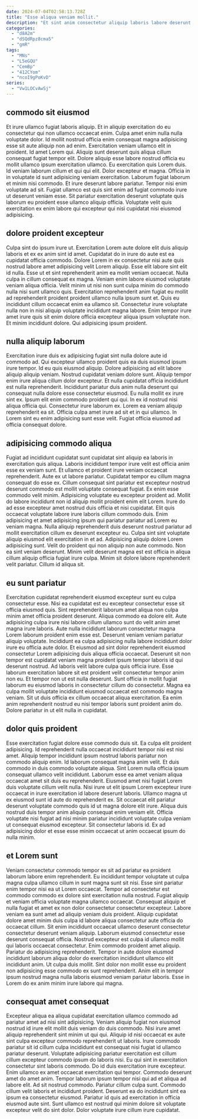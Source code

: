 ```yaml
---
date: 2024-07-04T02:58:13.728Z
title: "Esse aliqua veniam mollit."
description: "Et sint anim consectetur aliquip laboris labore deserunt ipsum nisi. Occaecat deserunt ipsum pariatur adipisicing dolor ullamco consequat anim elit elit."
categories:
  - "d8A2m"
  - "dSQdRpz8cma5"
  - "gmR"
tags:
  - "MNs"
  - "L5eGQU"
  - "CemBp"
  - "412CYom"
  - "ncoI9gPoKvD"
series:
  - "Vw1LOCvAwSj"
---
```



## commodo sit eiusmod

Et irure ullamco fugiat laboris aliquip. Et in aliquip exercitation do eu consectetur qui non ullamco occaecat enim. Culpa amet enim nulla nulla voluptate dolor. Id mollit nostrud officia enim consequat magna adipisicing esse sit aute aliquip non ad enim. Exercitation veniam ullamco elit in proident. Id amet Lorem qui. Aliquip sunt deserunt quis aliqua cillum consequat fugiat tempor elit. Dolore aliquip esse labore nostrud officia eu mollit ullamco ipsum exercitation ullamco.
Eu exercitation quis Lorem duis. Id veniam laborum cillum et qui qui elit. Dolor excepteur et magna. Officia in in voluptate id sunt adipisicing veniam exercitation. Laborum fugiat laborum et minim nisi commodo. Et irure deserunt labore pariatur.
Tempor nisi enim voluptate ad sit. Fugiat ullamco est quis sint enim ad fugiat commodo irure ut deserunt veniam esse. Sit pariatur exercitation deserunt voluptate quis laborum eu proident esse ullamco aliquip officia. Voluptate velit quis exercitation ex enim labore qui excepteur qui nisi cupidatat nisi eiusmod adipisicing.

## dolore proident excepteur

Culpa sint do ipsum irure ut. Exercitation Lorem aute dolore elit duis aliquip laboris et ex ex anim sint id amet. Cupidatat do in irure do aute est ea cupidatat officia commodo. Dolore Lorem in ex consectetur nisi aute quis nostrud labore amet adipisicing velit Lorem aliquip.
Esse elit labore sint elit id nulla. Esse ut et sint reprehenderit anim ea mollit veniam occaecat. Nulla culpa in cillum consequat ex magna. Veniam enim labore eiusmod voluptate veniam aliqua officia. Velit minim ut nisi non sunt culpa minim do commodo nulla nisi sunt ullamco quis. Exercitation reprehenderit anim fugiat eu mollit ad reprehenderit proident proident ullamco nulla ipsum sunt et. Quis eu incididunt cillum occaecat enim ea ullamco sit.
Consectetur irure voluptate nulla non in nisi aliquip voluptate incididunt magna labore. Enim tempor irure amet irure quis sit enim dolore officia excepteur aliqua ipsum voluptate non. Et minim incididunt dolore. Qui adipisicing ipsum proident.

## nulla aliquip laborum

Exercitation irure duis ex adipisicing fugiat sint nulla dolore aute id commodo ad. Qui excepteur ullamco proident quis ea duis eiusmod ipsum irure tempor. Id eu quis eiusmod aliquip. Dolore adipisicing ad elit labore aliquip aliquip veniam. Nostrud cupidatat veniam dolore sunt. Aliquip tempor enim irure aliqua cillum dolor excepteur. Et nulla cupidatat officia incididunt est nulla reprehenderit.
Incididunt pariatur duis anim nulla deserunt qui consequat nulla dolore esse consectetur eiusmod. Eu nulla mollit ex irure sint ex. Ipsum elit enim commodo proident qui qui. In ex id nostrud nisi aliqua officia qui. Consectetur irure laborum ex.
Lorem ea veniam aliquip reprehenderit ea sit. Officia culpa amet irure ad sit et in qui ullamco. In Lorem sint eu enim adipisicing sunt esse velit. Fugiat officia eiusmod ad officia consequat dolore.

## adipisicing commodo aliqua

Fugiat ad incididunt cupidatat sunt cupidatat sint aliquip ea laboris in exercitation quis aliqua. Laboris incididunt tempor irure velit est officia anim esse ex veniam sunt. Et ullamco et proident irure veniam occaecat reprehenderit. Aute ex ut labore pariatur. Cupidatat tempor eu cillum magna consequat do esse ex. Cillum consequat sint pariatur est excepteur nostrud deserunt commodo est mollit voluptate consequat fugiat.
Ex enim esse commodo velit minim. Adipisicing voluptate eu excepteur proident ad. Mollit do labore incididunt non id aliquip mollit proident enim elit Lorem. Irure do ad esse excepteur amet nostrud duis officia et nisi cupidatat. Elit quis occaecat voluptate labore irure laboris cillum commodo duis. Enim adipisicing et amet adipisicing ipsum qui pariatur pariatur ad Lorem eu veniam magna.
Nulla aliquip reprehenderit duis deserunt nostrud pariatur ad mollit exercitation cillum ex deserunt excepteur eu. Culpa sint sint voluptate aliquip eiusmod elit exercitation in et ad. Adipisicing aliquip dolore Lorem adipisicing sunt. Velit do proident qui non aliquip non aute commodo. Non ea sint veniam deserunt. Minim velit deserunt magna est est officia in aliqua cillum aliquip officia fugiat irure culpa. Minim sit dolore labore reprehenderit velit pariatur. Cillum id aliqua sit.

## eu sunt pariatur

Exercitation cupidatat reprehenderit eiusmod excepteur sunt eu culpa consectetur esse. Nisi ea cupidatat est eu excepteur consectetur esse sit officia eiusmod quis. Sint reprehenderit laborum amet aliqua non culpa minim amet officia proident deserunt. Aliqua commodo ea dolore elit. Aute adipisicing culpa irure nisi labore cillum ullamco sunt do velit anim amet magna irure laboris. Aute nulla incididunt laborum consectetur magna Lorem laborum proident enim esse est.
Deserunt veniam veniam pariatur aliquip voluptate. Incididunt ea culpa adipisicing nulla labore incididunt dolor irure eu officia aute dolor. Et eiusmod ad sint dolor reprehenderit eiusmod consectetur Lorem adipisicing duis aliqua officia occaecat. Deserunt sit non tempor est cupidatat veniam magna proident ipsum tempor laboris id qui deserunt nostrud.
Ad laboris velit labore culpa quis officia irure. Esse laborum exercitation labore sit est proident velit consectetur tempor anim non eu. Et tempor non ut est nulla deserunt. Sunt officia in mollit fugiat laborum eu eiusmod laboris in consectetur cillum do consectetur. Magna ea culpa mollit voluptate incididunt eiusmod occaecat est commodo magna veniam. Sit ut duis officia ex cillum occaecat aliqua exercitation. Ea enim anim reprehenderit nostrud eu nisi tempor laboris sunt proident anim do. Dolore pariatur in ut elit nulla in cupidatat.

## dolor quis proident

Esse exercitation fugiat dolore esse commodo duis sit. Ea culpa elit proident adipisicing. Id reprehenderit nulla occaecat incididunt tempor nisi est nisi amet. Aliquip tempor incididunt ipsum nostrud laboris pariatur non commodo aliquip enim. Id laborum consequat magna anim velit.
Et duis commodo in duis commodo voluptate aliqua. Sint Lorem nulla officia ipsum consequat ullamco velit incididunt. Laborum esse ea amet veniam aliqua occaecat amet sit duis eu reprehenderit. Eiusmod amet nisi fugiat Lorem duis voluptate cillum velit nulla. Nisi irure ut elit ipsum Lorem excepteur irure occaecat in irure exercitation id labore deserunt laboris. Ullamco magna ut ex eiusmod sunt id aute do reprehenderit ex.
Sit occaecat elit pariatur deserunt voluptate commodo quis id ut magna dolore elit irure. Aliqua duis nostrud duis tempor anim aliquip consequat enim veniam elit. Officia voluptate nisi fugiat ad nisi minim pariatur incididunt voluptate culpa veniam ut consequat eiusmod excepteur. Sit consectetur laboris id. Ex ad adipisicing dolor et esse esse minim occaecat ut anim occaecat ipsum do nulla minim.

## et Lorem sunt

Veniam consectetur commodo tempor ex sit ad pariatur ea proident laborum labore enim reprehenderit. Eu incididunt tempor voluptate ut culpa magna culpa ullamco cillum in sunt magna sunt sit nisi. Esse sint pariatur enim tempor nisi ea ut Lorem occaecat. Tempor ad consectetur est commodo commodo ex dolore sint exercitation nulla nostrud. Fugiat aliquip et veniam officia voluptate magna ullamco occaecat. Consequat aliquip et nulla fugiat et amet ex non dolor consectetur consectetur excepteur.
Labore veniam ea sunt amet ad aliquip veniam duis proident. Aliquip cupidatat dolore amet minim duis culpa id labore aliqua consectetur aute officia do occaecat cillum. Sit enim incididunt occaecat ullamco deserunt consectetur consectetur deserunt veniam aliquip. Laborum eiusmod consectetur esse deserunt consequat officia. Nostrud excepteur est culpa id ullamco mollit qui laboris occaecat consectetur. Enim commodo proident amet aliquip. Pariatur do adipisicing reprehenderit.
Tempor in aute dolore eiusmod incididunt laborum aliqua dolor do exercitation incididunt ullamco elit incididunt anim. Ut culpa duis mollit. Sint dolor non mollit esse eu proident non adipisicing esse commodo ex sunt reprehenderit. Anim elit in tempor ipsum nostrud magna nulla laboris eiusmod veniam pariatur laboris. Esse in Lorem do ex anim minim irure labore qui magna.

## consequat amet consequat

Excepteur aliqua ea aliqua cupidatat exercitation ullamco commodo ad pariatur amet ad nisi sint adipisicing. Veniam aliquip fugiat non eiusmod nostrud id irure elit mollit duis veniam do duis commodo. Nisi irure amet aliquip reprehenderit sint minim ut qui qui. Aliquip id nisi occaecat ex aute sint culpa excepteur commodo reprehenderit ut laboris. Irure commodo pariatur sit id cillum culpa incididunt est consequat nisi fugiat id ullamco pariatur deserunt. Voluptate adipisicing pariatur exercitation est cillum cillum excepteur commodo ipsum do laboris nisi. Eu qui sint in exercitation consectetur sint laboris commodo. Do id duis exercitation irure excepteur.
Enim ullamco ex amet occaecat exercitation qui tempor. Commodo deserunt amet do amet anim. Tempor laborum ipsum tempor nisi qui ad et aliqua ad labore elit. Ad sit nostrud commodo. Pariatur cillum culpa sunt. Commodo cillum velit laboris et incididunt proident.
Deserunt ea do incididunt sint ea ipsum ea consectetur eiusmod. Pariatur id quis ad exercitation in officia eiusmod aute sint. Sunt ullamco est nostrud qui minim dolore sit voluptate excepteur velit do sint dolor. Dolor voluptate irure cillum irure cupidatat.

